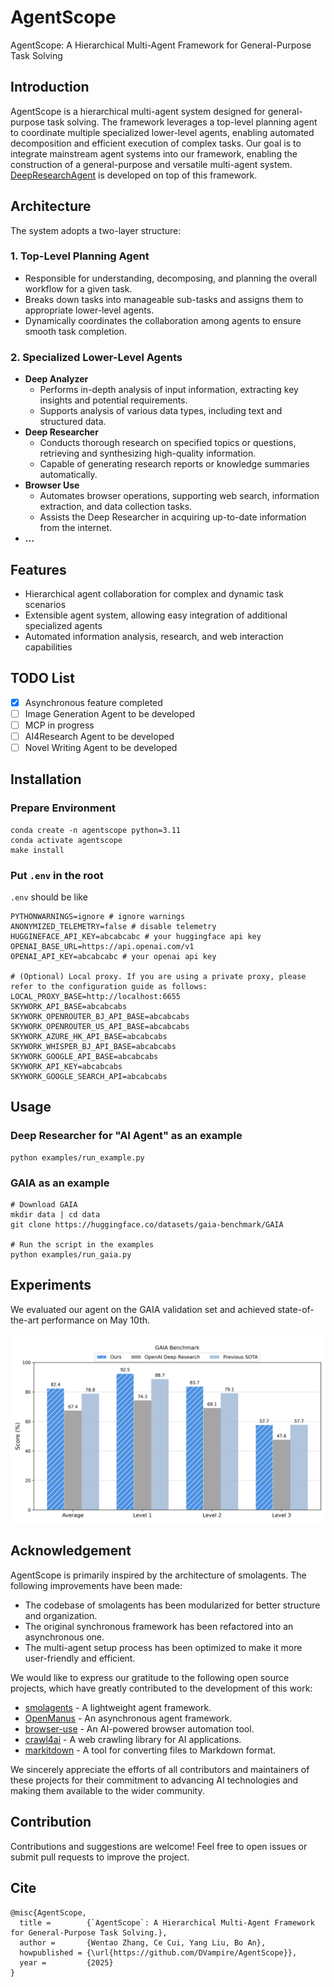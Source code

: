 # AgentScope

AgentScope: A Hierarchical Multi-Agent Framework for General-Purpose Task Solving

## Introduction

AgentScope is a hierarchical multi-agent system designed for general-purpose task solving. The framework leverages a top-level planning agent to coordinate multiple specialized lower-level agents, enabling automated decomposition and efficient execution of complex tasks. Our goal is to integrate mainstream agent systems into our framework, enabling the construction of a general-purpose and versatile multi-agent system. [DeepResearchAgent](https://github.com/SkyworkAI/DeepResearchAgent) is developed on top of this framework.

## Architecture

The system adopts a two-layer structure:

### 1. Top-Level Planning Agent
- Responsible for understanding, decomposing, and planning the overall workflow for a given task.
- Breaks down tasks into manageable sub-tasks and assigns them to appropriate lower-level agents.
- Dynamically coordinates the collaboration among agents to ensure smooth task completion.

### 2. Specialized Lower-Level Agents
- **Deep Analyzer**
  - Performs in-depth analysis of input information, extracting key insights and potential requirements.
  - Supports analysis of various data types, including text and structured data.
- **Deep Researcher**
  - Conducts thorough research on specified topics or questions, retrieving and synthesizing high-quality information.
  - Capable of generating research reports or knowledge summaries automatically.
- **Browser Use**
  - Automates browser operations, supporting web search, information extraction, and data collection tasks.
  - Assists the Deep Researcher in acquiring up-to-date information from the internet.
- **...**

## Features
- Hierarchical agent collaboration for complex and dynamic task scenarios
- Extensible agent system, allowing easy integration of additional specialized agents
- Automated information analysis, research, and web interaction capabilities

## TODO List
- [x] Asynchronous feature completed
- [ ] Image Generation Agent to be developed
- [ ] MCP in progress
- [ ] AI4Research Agent to be developed
- [ ] Novel Writing Agent to be developed

## Installation

### Prepare Environment
```
conda create -n agentscope python=3.11
conda activate agentscope
make install
```

### Put `.env` in the root

`.env` should be like
```
PYTHONWARNINGS=ignore # ignore warnings
ANONYMIZED_TELEMETRY=false # disable telemetry
HUGGINEFACE_API_KEY=abcabcabc # your huggingface api key
OPENAI_BASE_URL=https://api.openai.com/v1
OPENAI_API_KEY=abcabcabc # your openai api key

# (Optional) Local proxy. If you are using a private proxy, please refer to the configuration guide as follows:
LOCAL_PROXY_BASE=http://localhost:6655
SKYWORK_API_BASE=abcabcabs
SKYWORK_OPENROUTER_BJ_API_BASE=abcabcabs
SKYWORK_OPENROUTER_US_API_BASE=abcabcabs
SKYWORK_AZURE_HK_API_BASE=abcabcabs
SKYWORK_WHISPER_BJ_API_BASE=abcabcabs
SKYWORK_GOOGLE_API_BASE=abcabcabs
SKYWORK_API_KEY=abcabcabs
SKYWORK_GOOGLE_SEARCH_API=abcabcabs
```


## Usage

### Deep Researcher for "AI Agent" as an example
```
python examples/run_example.py
```

### GAIA as an example

```
# Download GAIA
mkdir data | cd data
git clone https://huggingface.co/datasets/gaia-benchmark/GAIA

# Run the script in the examples
python examples/run_gaia.py
```

## Experiments
We evaluated our agent on the GAIA validation set and achieved state-of-the-art performance on May 10th.
<p align="center">
  <img src="./docs/gaia_benchmark.png" alt="GAIA Example Result" width="700"/>
</p>

## Acknowledgement
AgentScope is primarily inspired by the architecture of smolagents. The following improvements have been made:
- The codebase of smolagents has been modularized for better structure and organization.
- The original synchronous framework has been refactored into an asynchronous one.
- The multi-agent setup process has been optimized to make it more user-friendly and efficient.

We would like to express our gratitude to the following open source projects, which have greatly contributed to the development of this work:
- [smolagents](https://github.com/huggingface/smolagents) - A lightweight agent framework.
- [OpenManus](https://github.com/mannaandpoem/OpenManus) - An asynchronous agent framework.
- [browser-use](https://github.com/browser-use/browser-use) - An AI-powered browser automation tool.
- [crawl4ai](https://github.com/unclecode/crawl4ai) - A web crawling library for AI applications.
- [markitdown](https://github.com/microsoft/markitdown) - A tool for converting files to Markdown format.

We sincerely appreciate the efforts of all contributors and maintainers of these projects for their commitment to advancing AI technologies and making them available to the wider community.

## Contribution

Contributions and suggestions are welcome! Feel free to open issues or submit pull requests to improve the project.

## Cite
```
@misc{AgentScope,
  title =        {`AgentScope`: A Hierarchical Multi-Agent Framework for General-Purpose Task Solving.},
  author =       {Wentao Zhang, Ce Cui, Yang Liu, Bo An},
  howpublished = {\url{https://github.com/DVampire/AgentScope}},
  year =         {2025}
}
```
